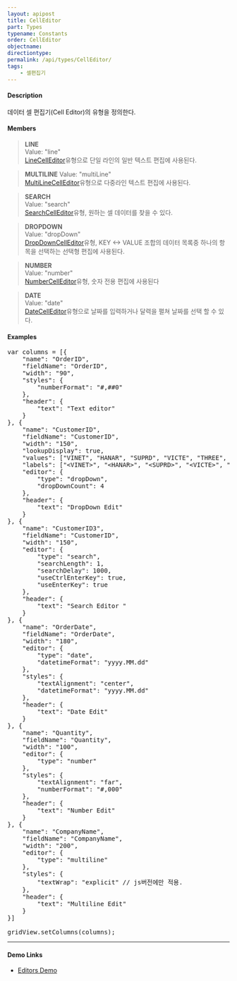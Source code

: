 ```yaml
---
layout: apipost
title: CellEditor
part: Types
typename: Constants
order: CellEditor
objectname: 
directiontype: 
permalink: /api/types/CellEditor/
tags:
    - 셀편집기
---
```


#### Description

데이터 셀 편집기(Cell Editor)의 유형을 정의한다.

#### Members

> **LINE**      
> Value: "line"     
> [LineCellEditor](/api/types/LineCellEditor)유형으로 단일 라인의 일반 텍스트 편집에 사용된다.                 

> **MULTILINE** 
> Value: "multiLine"     
> [MultiLineCellEditor](/api/types/MultiLineCellEditor)유형으로 다중라인 텍스트 편집에 사용된다.      

> **SEARCH**  
> Value: "search"   
> [SearchCellEditor](/api/types/SearchCellEditor)유형, 원하는 셀 데이터를 찾을 수 있다.

> **DROPDOWN**  
> Value: "dropDown"     
> [DropDownCellEditor](/api/types/DropDownCellEditor)유형, KEY <-> VALUE 조합의 데이터 목록중 하나의 항목을 선택하는 선택형 편집에 사용된다.     

> **NUMBER**    
> Value: "number"   
> [NumberCellEditor](/api/types/NumberCellEditor)유형, 숫자 전용 편집에 사용된다                

> **DATE**      
> Value: "date"      
> [DateCellEditor](/api/types/DateCellEditor)유형으로 날짜를 입력하거나 달력을 펼쳐 날짜를 선택 할 수 있다.       

#### Examples   

<pre class="prettyprint">
var columns = [{
    "name": "OrderID",
    "fieldName": "OrderID",
    "width": "90",
    "styles": {
        "numberFormat": "#,##0"
    },
    "header": {
        "text": "Text editor"
    }
}, {
    "name": "CustomerID",
    "fieldName": "CustomerID",
    "width": "150",
    "lookupDisplay": true,
    "values": ["VINET", "HANAR", "SUPRD", "VICTE", "THREE", "SEVEN"],
    "labels": [&quot;&lt;VINET&gt;&quot;, &quot;&lt;HANAR&gt;&quot;, &quot;&lt;SUPRD&gt;&quot;, &quot;&lt;VICTE&gt;&quot;, &quot;&lt;THREE&gt;&quot;, &quot;&lt;SEVEN&gt;&quot;],
    "editor": {
        "type": "dropDown",
        "dropDownCount": 4
    },
    "header": {
        "text": "DropDown Edit"
    }
}, {
    "name": "CustomerID3",
    "fieldName": "CustomerID",
    "width": "150",
    "editor": {
        "type": "search",
        "searchLength": 1,  
        "searchDelay": 1000,
        "useCtrlEnterKey": true,
        "useEnterKey": true
    },
    "header": {
        "text": "Search Editor "
    }
}, {
    "name": "OrderDate",
    "fieldName": "OrderDate",
    "width": "180",
    "editor": {
        "type": "date",
        "datetimeFormat": "yyyy.MM.dd"
    },
    "styles": {
        "textAlignment": "center",
        "datetimeFormat": "yyyy.MM.dd"
    },
    "header": {
        "text": "Date Edit"
    }
}, {
    "name": "Quantity",
    "fieldName": "Quantity",
    "width": "100",
    "editor": {
        "type": "number"
    },
    "styles": {
        "textAlignment": "far",
        "numberFormat": "#,000"
    },
    "header": {
        "text": "Number Edit"
    }
}, {
    "name": "CompanyName",
    "fieldName": "CompanyName",
    "width": "200",
    "editor": {
        "type": "multiline"
    },
    "styles": {
        "textWrap": "explicit" // js버전에만 적용.
    },
    "header": {
        "text": "Multiline Edit"
    }
}]

gridView.setColumns(columns);
</pre>                  

---

#### Demo Links

* [Editors Demo](http://demo.realgrid.com/Editing/Editors/)
